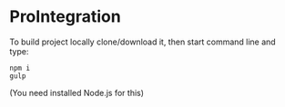 # ProIntegration
To build project locally clone/download it, then start command line and type:  
```
npm i  
gulp  
```
(You need installed Node.js for this)

